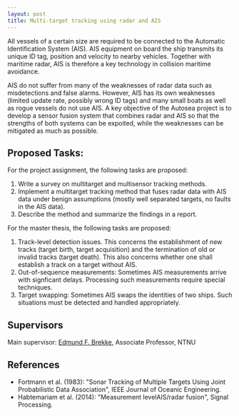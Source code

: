 ```yaml
---
layout: post
title: Multi-target tracking using radar and AIS
---
```

All vessels of a certain size are required to be connected to the Automatic Identification System (AIS). AIS equipment on board the ship transmits its unique ID tag, position and velocity to nearby vehicles. Together with maritime radar, AIS is therefore  a key technology in collision maritime avoidance.

AIS do not suffer from many of the weaknesses of radar data such as misdetections and false alarms. However, AIS has its own weaknesses (limited update rate, possibly wrong ID tags) and many small boats as well as rogue vessels do not use AIS. A key objective of the Autosea project is to develop a sensor fusion system that combines radar and AIS so that the strengths of both systems can be expoited, while the weaknesses can be mitigated as much as possible.

## Proposed Tasks:

For the project assignment, the following tasks are proposed:

1. Write a survey on multitarget and multisensor tracking methods.
2. Implement a multitarget tracking method that fuses radar data with AIS data under benign assumptions (mostly well separated targets, no faults in the AIS data).
3. Describe the method and summarize the findings in a report.

For the master thesis, the following tasks are proposed:

1. Track-level detection issues. This concerns the establishment of new tracks (target birth, target acquisition) and the termination of old or invalid tracks (target death). This also concerns whether one shall establish a track on a target without AIS.
2. Out-of-sequence measurements: Sometimes AIS measurements arrive with signficant delays. Processing such measurements require special techniques.
3. Target swapping: Sometimes AIS swaps the identities of two ships. Such situations must be detected and handled appropriately.

## Supervisors
Main supervisor: [Edmund F. Brekke](http://www.ntnu.no/ansatte/edmundfo), Associate Professor, NTNU

## References

* Fortmann et al. (1983): "Sonar Tracking of Multiple Targets Using Joint Probabilistic Data Association", IEEE Journal of Oceanic Engineering.
* Habtemariam et al. (2014): "Measurement levelAIS/radar fusion", Signal Processing.
